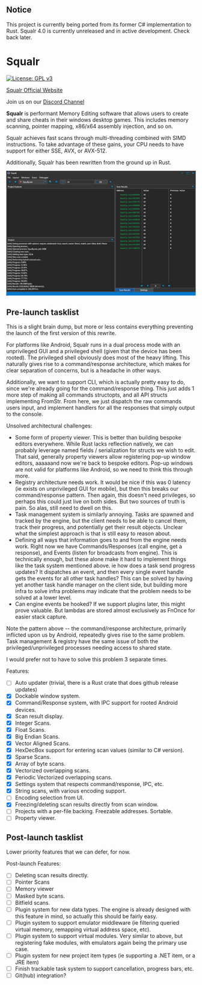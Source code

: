 ## Notice

This project is currently being ported from its former C# implementation to Rust. Squalr 4.0 is currently unreleased and in active development. Check back later.

# Squalr

[![License: GPL v3](https://img.shields.io/badge/License-GPL%20v3-blue.svg)](http://www.gnu.org/licenses/gpl-3.0)

[Squalr Official Website](https://www.squalr.com)

Join us on our [Discord Channel](https://discord.gg/Pq2msTx)

**Squalr** is performant Memory Editing software that allows users to create and share cheats in their windows desktop games. This includes memory scanning, pointer mapping, x86/x64 assembly injection, and so on.

Squalr achieves fast scans through multi-threading combined with SIMD instructions. To take advantage of these gains, your CPU needs to have support for either SSE, AVX, or AVX-512.

Additionally, Squalr has been rewritten from the ground up in Rust.

![SqualrGUI](docs/Squalr.png)

## Pre-launch tasklist
This is a slight brain dump, but more or less contains everything preventing the launch of the first version of this rewrite.

For platforms like Android, Squalr runs in a dual process mode with an unprivileged GUI and a privileged shell (given that the device has been rooted). The privileged shell obviously does most of the heavy lifting. This naturally gives rise to a command/response architecture, which makes for clear separation of concerns, but is a headache in other ways.

Additionally, we want to support CLI, which is actually pretty easy to do, since we're already going for the command/response thing. This just adds 1 more step of making all commands structopts, and all API structs implementing FromStr. From here, we just dispatch the raw commands users input, and implement handlers for all the responses that simply output to the console.

Unsolved architectural challenges:
- Some form of property viewer. This is better than building bespoke editors everywhere. While Rust lacks reflection natively, we can probably leverage named fields / serialization for structs we wish to edit. That said, generally property viewers allow registering pop-up window editors, aaaaaand now we're back to bespoke editors. Pop-up windows are not valid for platforms like Android, so we need to think this through more.
- Registry architecture needs work. It would be nice if this was 0 latency (ie exists on unprivileged GUI for mobile), but then this breaks our command/response pattern. Then again, this doesn't need privileges, so perhaps this could just live on both sides. But two sources of truth is pain. So alas, still need to dwell on this.
- Task management system is similarly annoying. Tasks are spawned and tracked by the engine, but the client needs to be able to cancel them, track their progress, and potentially get their result objects. Unclear what the simplest approach is that is still easy to reason about.
- Defining all ways that information goes to and from the engine needs work. Right now we have Commands/Responses (call engine, get a response), and Events (listen for broadcasts from engine). This is technically enough, but these alone make it hard to implement things like the task system mentioned above. ie how does a task send progress updates? It dispatches an event, and then every single event handle gets the events for all other task handles? This can be solved by having yet another task handle manager on the client side, but building more infra to solve infra problems may indicate that the problem needs to be solved at a lower level.
- Can engine events be hooked? If we support plugins later, this might prove valuable. But lambdas are stored almost exclusively as FnOnce for easier stack capture.

Note the pattern above -- the command/response architecture, primarily inflicted upon us by Android, repeatedly gives rise to the same problem. Task management & registry have the same issue of both the privileged/unprivileged processes needing access to shared state.

I would prefer not to have to solve this problem 3 separate times.

Features:
- [ ] Auto updater (trivial, there is a Rust crate that does github release updates)
- [X] Dockable window system.
- [X] Command/Response system, with IPC support for rooted Android devices.
- [X] Scan result display.
- [X] Integer Scans.
- [X] Float Scans.
- [X] Big Endian Scans.
- [X] Vector Aligned Scans.
- [X] HexDecBox support for entering scan values (similar to C# version).
- [X] Sparse Scans.
- [X] Array of byte scans.
- [X] Vectorized overlapping scans.
- [X] Periodic Vectorized overlapping scans.
- [X] Settings system that respects command/response, IPC, etc.
- [X] String scans, with various encoding support.
-   [ ] Encoding selection from UI.
- [X] Freezing/deleting scan results directly from scan window.
- [ ] Projects with a per-file backing. Freezable addresses. Sortable.
- [ ] Property viewer.

## Post-launch tasklist
Lower priority features that we can defer, for now.

Post-launch Features:
- [ ] Deleting scan results directly.
- [ ] Pointer Scans
- [ ] Memory viewer
- [ ] Masked byte scans.
- [ ] Bitfield scans.
- [ ] Plugin system for new data types. The engine is already designed with this feature in mind, so actually this should be fairly easy.
- [ ] Plugin system to support emulator middleware (ie filtering queried virtual memory, remapping virtual address space, etc).
- [ ] Plugin system to support virtual modules. Very similar to above, but registering fake modules, with emulators again being the primary use case.
- [ ] Plugin system for new project item types (ie supporting a .NET item, or a JRE item)
- [ ] Finish trackable task system to support cancellation, progress bars, etc.
- [ ] Git(hub) integration?
